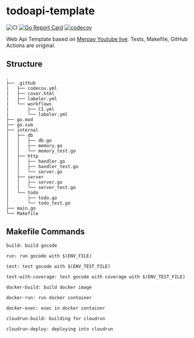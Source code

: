 # todoapi-template
![CI](https://github.com/task4233/todoapi-template/workflows/CI%20for%20codecov/badge.svg)
[![Go Report Card](https://goreportcard.com/badge/github.com/task4233/todoapi-template)](https://goreportcard.com/report/github.com/task4233/todoapi-template)
[![codecov](https://codecov.io/gh/task4233/todoapi-template/branch/master/graph/badge.svg?token=FZOJ3072P6)](https://codecov.io/gh/task4233/todoapi-template)

Web Api Template based on [Merpay Youtube live](https://www.youtube.com/watch?v=cWvAhmfZJZg).
Tests, Makefile, GitHub Actions are original.

## Structure
```
.
├── .github
|   ├── codecov.yml
|   ├── cover.html
|   ├── labeler.yml
|   └── workflows
|       ├── CI.yml
|       └── labeler.yml
├── go.mod
├── go.sum
├── internal
│   ├── db
│   │   ├── db.go
│   │   ├── memory.go
│   │   └── memory_test.go
│   ├── http
│   │   ├── handler.go
│   │   ├── handler_test.go
│   │   └── server.go
│   ├── server
│   │   ├── server.go
│   │   └── server_test.go
│   └── todo
│       ├── todo.go
│       └── todo_test.go
├── main.go
└── Makefile
```

## Makefile Commands
```
build: build gocode

run: run gocode with $(ENV_FILE)

test: test gocode with $(ENV_TEST_FILE)

test-with-coverage: test gocode with coverage with $(ENV_TEST_FILE)

docker-build: build docker image

docker-run: run docker container

docker-exec: exec in docker container

cloudrun-build: building for cloudrun

cloudrun-deploy: deploying into cloudrun
```
